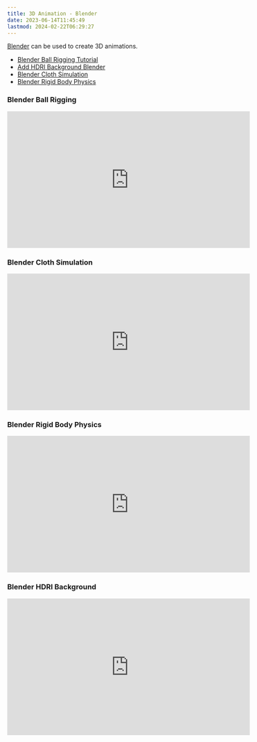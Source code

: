```yaml
---
title: 3D Animation - Blender
date: 2023-06-14T11:45:49
lastmod: 2024-02-22T06:29:27
---
```


[Blender](blender.md) can be used to create 3D animations.

- [Blender Ball Rigging Tutorial](https://youtu.be/VsBTUaRESr0)
- [Add HDRI Background Blender](https://youtu.be/k-moDmBUrrI)
- [Blender Cloth Simulation](https://youtu.be/IYdfMqRIfMA)
- [Blender Rigid Body Physics](https://youtu.be/q88mMWW2yNs)

<div class="video-grid">

<div class="video-card">

### Blender Ball Rigging

<div class="iframe-16-9-container">
<iframe class="youTubeIframe" width="560" height="315" src="https://www.youtube.com/embed/VsBTUaRESr0?rel=0" title="YouTube video player" frameborder="0" allow="accelerometer; autoplay; clipboard-write; encrypted-media; gyroscope; picture-in-picture; web-share" allowfullscreen></iframe>
</div>
</div>

<div class="video-card">

### Blender Cloth Simulation

<div class="iframe-16-9-container">
<iframe class="youTubeIframe" width="560" height="315" src="https://www.youtube.com/embed/IYdfMqRIfMA?rel=0" title="YouTube video player" frameborder="0" allow="accelerometer; autoplay; clipboard-write; encrypted-media; gyroscope; picture-in-picture; web-share" allowfullscreen></iframe>
</div>
</div>

<div class="video-card">

### Blender Rigid Body Physics

<div class="iframe-16-9-container">
<iframe class="youTubeIframe" width="560" height="315" src="https://www.youtube.com/embed/q88mMWW2yNs?rel=0" title="YouTube video player" frameborder="0" allow="accelerometer; autoplay; clipboard-write; encrypted-media; gyroscope; picture-in-picture; web-share" allowfullscreen></iframe>
</div>
</div>
<div class="video-card">

### Blender HDRI Background

<div class="iframe-16-9-container">
<iframe class="youTubeIframe" width="560" height="315" src="https://www.youtube.com/embed/k-moDmBUrrI?rel=0" title="YouTube video player" frameborder="0" allow="accelerometer; autoplay; clipboard-write; encrypted-media; gyroscope; picture-in-picture; web-share" allowfullscreen></iframe>
</div>
</div>

</div>
